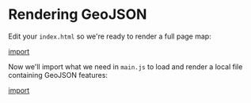 # Rendering GeoJSON

Edit your `index.html` so we're ready to render a full page map:

[import](../examples/vector/geojson.html)

Now we'll import what we need in `main.js` to load and render a local file containing GeoJSON features:

[import](../examples/vector/geojson.js)
